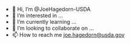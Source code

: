 - 👋 Hi, I’m @JoeHagedorn-USDA
- 👀 I’m interested in ...
- 🌱 I’m currently learning ...
- 💞️ I’m looking to collaborate on ...
- 📫 How to reach me joe.hagedorn@usda.gov

<!---
JoeHagedorn-USDA/JoeHagedorn-USDA is a ✨ special ✨ repository because its `README.md` (this file) appears on your GitHub profile.
You can click the Preview link to take a look at your changes.
--->
